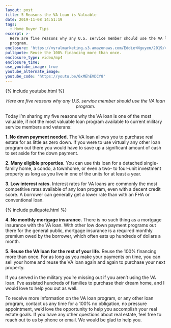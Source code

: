 ```yaml
---
layout: post
title: 5 Reasons the VA Loan is Valuable
date: 2019-11-08 14:51:19
tags:
  - Home Buyer Tips
excerpt: >-
  Here are five reasons why any U.S. service member should use the VA loan
  program.
enclosure: 'https://vyralmarketing.s3.amazonaws.com/Eddie+Nguyen/2019/va+loan+11+1.mp4'
pullquote: Reuse the 100% financing more than once.
enclosure_type: video/mp4
enclosure_time:
use_youtube_image: true
youtube_alternate_image:
youtube_code: 'https://youtu.be/6xMEhEVDCY8'
---
```


{% include youtube.html %}

<p style="text-align: center;"><em>Here are five reasons why any U.S. service member should use the VA loan program.</em></p>

Today I’m sharing my five reasons why the VA loan is one of the most valuable, if not the most valuable loan program available to current military service members and veterans:

**1\. No down payment needed.** The VA loan allows you to purchase real estate for as little as zero down. If you were to use virtually any other loan program out there you would have to save up a significant amount of cash to set aside for the down payment.&nbsp;

**2\. Many eligible properties.** You can use this loan for a detached single-family home, a condo, a townhome, or even a two- to four-unit investment property as long as you live in one of the units for at least a year.

**3\. Low interest rates.** Interest rates for VA loans are commonly the most competitive rates available of any loan program, even with a decent credit score. A borrower can generally get a lower rate than with an FHA or conventional loan.&nbsp;

{% include pullquote.html %}

**4\. No monthly mortgage insurance.** There is no such thing as a mortgage insurance with the VA loan. With other low down payment programs out there for the general public, mortgage insurance is a required monthly premium owed by the borrower, which often eats up hundreds of dollars a month.&nbsp;

**5\. Reuse the VA loan for the rest of your life.** Reuse the 100% financing more than once. For as long as you make your payments on time, you can sell your home and reuse the VA loan again and again to purchase your next property.

If you served in the military you’re missing out if you aren’t using the VA loan. I’ve assisted hundreds of families to purchase their dream home, and I would love to help you out as well.&nbsp;

To receive more information on the VA loan program, or any other loan program, contact us any time for a 100% no obligation, no pressure appointment, we’d love the opportunity to help you accomplish your real estate goals. If you have any other questions about real estate, feel free to reach out to us by phone or email. We would be glad to help you.